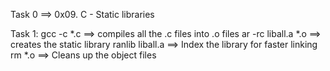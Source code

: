 Task 0 ==> 0x09. C - Static libraries

Task 1:
gcc -c *.c ==> compiles all the .c files into .o files
ar -rc liball.a *.o ==> creates the static library
ranlib liball.a ==> Index the library for faster linking
rm *.o ==> Cleans up the object files
